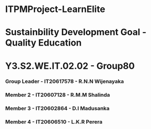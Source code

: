 # ITPMProject-LearnElite

# Sustainbility Development Goal - Quality Education

# Y3.S2.WE.IT.02.02 - Group80

### Group Leader - IT20617578 - R.N.N Wijenayaka
### Member 2 - IT20607128 - R.M.M Shalinda
### Member 3 - IT20602864 - D.I Madusanka
### Member 4 - IT20606510 - L.K.R Perera
